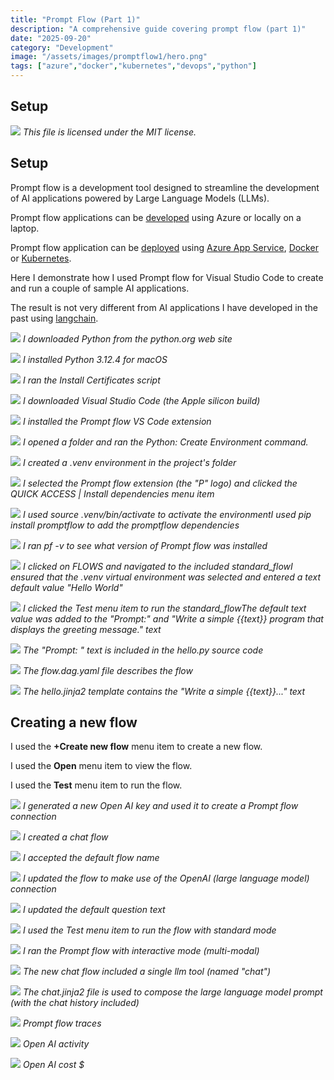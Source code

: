 ```yaml
---
title: "Prompt Flow (Part 1)"
description: "A comprehensive guide covering prompt flow (part 1)"
date: "2025-09-20"
category: "Development"
image: "/assets/images/promptflow1/hero.png"
tags: ["azure","docker","kubernetes","devops","python"]
---
```


## Setup

![](/assets/images/promptflow1/logo.svg)
*This file is licensed under the MIT license.*


## Setup

Prompt flow is a development tool designed to streamline the development of AI applications powered by Large Language Models (LLMs).

Prompt flow applications can be [developed](https://microsoft.github.io/promptflow/how-to-guides/develop-a-dag-flow/index.html) using Azure or locally on a laptop.

Prompt flow application can be [deployed](https://microsoft.github.io/promptflow/how-to-guides/deploy-a-flow/index.html) using [Azure App Service](devopsstartergithubactions.html), [Docker](docker.html) or [Kubernetes](kubernetes.html).

Here I demonstrate how I used Prompt flow for Visual Studio Code to create and run a couple of sample AI applications.

The result is not very different from AI applications I have developed in the past using [langchain](llamaCorp.html).

![](/assets/images/promptflow1/screenshot-2024-06-11-at-8.18.26am-1836x1055.png)
*I downloaded Python from the python.org web site*

![](/assets/images/promptflow1/screenshot-2024-06-11-at-8.19.03am-1236x886.png)
*I installed Python 3.12.4 for macOS*

![](/assets/images/promptflow1/screenshot-2024-06-11-at-8.21.51am-1836x993.png)
*I ran the Install Certificates script*

![](/assets/images/promptflow1/screenshot-2024-06-11-at-8.23.34am-1836x1046.png)
*I downloaded Visual Studio Code (the Apple silicon build)*

![](/assets/images/promptflow1/screenshot-2024-06-11-at-8.25.35am-1836x691.png)
*I installed the Prompt flow VS Code extension*

![](/assets/images/promptflow1/screenshot-2024-06-11-at-10.14.11am-1836x329.png)
*I opened a folder and ran the Python: Create Environment command.*

![](/assets/images/promptflow1/screenshot-2024-06-11-at-10.14.23am-1836x379.png)
*I created a .venv environment in the project's folder*

![](/assets/images/promptflow1/screenshot-2024-06-11-at-10.16.29am-1836x1286.png)
*I selected the Prompt flow extension (the "P" logo) and clicked the QUICK ACCESS | Install dependencies menu item*

![](/assets/images/promptflow1/screenshot-2024-06-11-at-10.18.32am-1836x1295.png)
*I used source .venv/bin/activate to activate the environmentI used pip install promptflow to add the promptflow dependencies*

![](/assets/images/promptflow1/screenshot-2024-06-11-at-10.19.42am-1836x1292.png)
*I ran pf -v to see what version of Prompt flow was installed*

![](/assets/images/promptflow1/screenshot-2024-06-11-at-10.20.50am-1836x1291.png)
*I clicked on FLOWS and navigated to the included standard_flowI ensured that the .venv virtual environment was selected and entered a text default value "Hello World"*

![](/assets/images/promptflow1/screenshot-2024-06-11-at-10.21.15am-1836x1289.png)
*I clicked the Test menu item to run the standard_flowThe default text value was added to the "Prompt:" and "Write a simple {{text}} program that displays the greeting message." text*

![](/assets/images/promptflow1/screenshot-2024-06-11-at-2.06.28pm-1836x1142.png)
*The "Prompt: " text is included in the hello.py source code*

![](/assets/images/promptflow1/screenshot-2024-06-11-at-2.07.46pm-1836x1145.png)
*The flow.dag.yaml file describes the flow*

![](/assets/images/promptflow1/screenshot-2024-06-11-at-2.07.54pm-1836x1135.png)
*The hello.jinja2 template contains the "Write a simple {{text}}..." text*


## Creating a new flow

I used the **+Create new flow** menu item to create a new flow.

I used the **Open** menu item to view the flow.

I used the **Test** menu item to run the flow.

![](/assets/images/promptflow1/screenshot-2024-06-11-at-11.43.33am-1836x1040.png)
*I generated a new Open AI key and used it to create a Prompt flow connection*

![](/assets/images/promptflow1/screenshot-2024-06-11-at-11.46.01am-1836x1145.png)
*I created a chat flow*

![](/assets/images/promptflow1/screenshot-2024-06-11-at-11.46.13am-1836x210.png)
*I accepted the default flow name*

![](/assets/images/promptflow1/screenshot-2024-06-11-at-11.47.11am-1836x1143.png)
*I updated the flow to make use of the OpenAI (large language model) connection*

![](/assets/images/promptflow1/screenshot-2024-06-11-at-11.48.52am-1836x631.png)
*I updated the default question text*

![](/assets/images/promptflow1/screenshot-2024-06-11-at-11.53.54am-1836x1152.png)
*I used the Test menu item to run the flow with standard mode*

![](/assets/images/promptflow1/screenshot-2024-06-11-at-2.41.16pm-1836x1393.png)
*I ran the Prompt flow with interactive mode (multi-modal)*

![](/assets/images/promptflow1/screenshot-2024-06-11-at-11.55.54am-1836x1144.png)
*The new chat flow included a single llm tool (named "chat")*

![](/assets/images/promptflow1/screenshot-2024-06-11-at-11.54.07am-1836x1145.png)
*The chat.jinja2 file is used to compose the large language model prompt (with the chat history included)*

![](/assets/images/promptflow1/screenshot-2024-06-11-at-3.00.40pm-1836x617.png)
*Prompt flow traces*

![](/assets/images/promptflow1/screenshot-2024-06-11-at-2.58.43pm-1836x955.png)
*Open AI activity*

![](/assets/images/promptflow1/screenshot-2024-06-11-at-2.58.52pm-1836x953.png)
*Open AI cost $*
